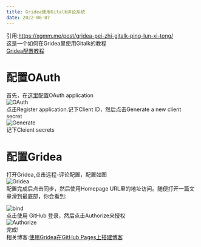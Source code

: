 ```yaml
---
title: Gridea使用Gitalk评论系统
date: 2022-06-07
---
```


引用:https://xgmm.me/post/gridea-pei-zhi-gitalk-ping-lun-xi-tong/  
这是一个如何在Gridea里使用Gitalk的教程  
[Gridea配置教程](https://gridea.dev/gridea-start/)
# 配置OAuth
首先，在[这里](https://github.com/settings/applications/new)配置OAuth application  
![OAuth](/gridea-gitalk/OAuth.png)  
点击Register application.记下Client ID，然后点击Generate a new client secret  
![Generate](/gridea-gitalk/Generate.png)  
记下Cleient secrets
# 配置Gridea
打开Gridea,点击远程-评论配置，配置如图  
![Gridea](/gridea-gitalk/Gridea.png)  
配置完成后点击同步，然后使用Homepage URL里的地址访问。随便打开一篇文章滑到最底部，你会看到:

![bind](/gridea-gitalk/bind.png)  
点击使用 GitHub 登录，然后点击Authorize来授权  
![Authorize](/gridea-gitalk/Authorize.png)  
完成!  
相关博客:[使用Gridea在GitHub Pages上搭建博客](Gridea-on-GitHub-Pages)